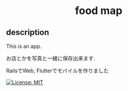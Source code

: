 <h1 align="center">food map</h1>

## description
This is an app.

お店とかを写真と一緒に保存出来ます.

RailsでWeb, Flutterでモバイルを作りました 


<a href="LICENSE">
  <img src="https://img.shields.io/badge/license-MIT-blue.svg" alt="License: MIT">
</a>


